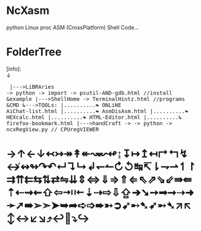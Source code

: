 # NcXasm
python Linux proc ASM (CrossPlatform) Shell Code...

# FolderTree
[info]: <br>↓<pre style="white-space: pre-wrap;">
|--->LiBRAries -> python -> import -> psutil-AND-gdb.html //install &example
|--->ShellHome -> TerminalHintz.html //programs &CMD
<b>↳</b>--->TOOLs:
|..........<b>↬</b> ONLiNE AiChat-list.html
|..........<b>↬</b> AsmDisAsm.html
|..........<b>↬</b> HEXcalc.html
|..........<b>↬</b> HTML-Editor.html
|..........<b>↳</b> firefox-bookmark.html
|--->handCraft -> -> python -> ncxRegView.py // CPUregVIEWER
</pre>
<h1>
→↑←↓↢↣↠↟↞↝↜↫↨↧↦↥↤↱↰↯↮↭↬↷↶↵↴↳↲↽↼↻↺↹↸⇂⇁⇀↿↾⇉⇈⇇⇆⇅⇄⇋⇊⇕⇔⇓⇒⇑⇐⇖⇗⇘⇙⇛⇚⇡⇠⇝⇜⇧⇦⇥⇤⇣⇢⇨⇩⇪➔➘➙➟➞➝➜➛➚➠➢➣➤➥➦➪➩➨➳➲➹➸➷➶➵➴↗↖↕↔↙↘⤴↩🔽⤵↪
</h1>
